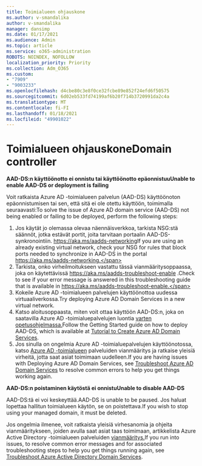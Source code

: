 ```yaml
---
title: Toimialueen ohjauskone
ms.author: v-smandalika
author: v-smandalika
manager: dansimp
ms.date: 01/17/2021
ms.audience: Admin
ms.topic: article
ms.service: o365-administration
ROBOTS: NOINDEX, NOFOLLOW
localization_priority: Priority
ms.collection: Adm_O365
ms.custom:
- "7909"
- "9003233"
ms.openlocfilehash: d4cbe80c3e8f0ce32fcbe89e852f24efd6f50575
ms.sourcegitcommit: 6d02eb533fd74199af6b20f714b3720991da2c4a
ms.translationtype: MT
ms.contentlocale: fi-FI
ms.lasthandoff: 01/18/2021
ms.locfileid: "49901022"
---
```

# <a name="domain-controller"></a><span data-ttu-id="0bbc4-102">Toimialueen ohjauskone</span><span class="sxs-lookup"><span data-stu-id="0bbc4-102">Domain controller</span></span>

<span data-ttu-id="0bbc4-103">**AAD-DS:n käyttöönotto ei onnistu tai käyttöönotto epäonnistuu**</span><span class="sxs-lookup"><span data-stu-id="0bbc4-103">**Unable to enable AAD-DS or deployment is failing**</span></span>

<span data-ttu-id="0bbc4-104">Voit ratkaista Azure AD -toimialueen palvelun (AAD-DS) käyttöönoton epäonnistumisen tai sen, että sitä ei ole otettu käyttöön, toimimalla seuraavasti:</span><span class="sxs-lookup"><span data-stu-id="0bbc4-104">To solve the issue of Azure AD domain service (AAD-DS) not being enabled or failing to be deployed, perform the following steps:</span></span>

1. <span data-ttu-id="0bbc4-105">Jos käytät jo olemassa olevaa näennäisverkkoa, tarkista NSG:stä säännöt, jotka estävät portit, joita tarvitaan portaalin AAD-DS-synkronointiin. https://aka.ms/aadds-networking</span><span class="sxs-lookup"><span data-stu-id="0bbc4-105">If you are using an already existing virtual network, check your NSG for rules that block ports needed to synchronize in AAD-DS in the portal https://aka.ms/aadds-networking.</span></span>
2. <span data-ttu-id="0bbc4-106">Tarkista, onko virheilmoitukseen vastattu tässä vianmääritysoppaassa, joka on käytettävissä  https://aka.ms/aadds-troubleshoot-enable .</span><span class="sxs-lookup"><span data-stu-id="0bbc4-106">Check to see if your error message is answered in this troubleshooting guide that is available in  https://aka.ms/aadds-troubleshoot-enable.</span></span>
3. <span data-ttu-id="0bbc4-107">Kokeile Azure AD -toimialueen palvelujen käyttöönottoa uudessa virtuaaliverkossa.</span><span class="sxs-lookup"><span data-stu-id="0bbc4-107">Try deploying Azure AD Domain Services in a new virtual network.</span></span>
4. <span data-ttu-id="0bbc4-108">Katso aloitusoppaasta, miten voit ottaa käyttöön AAD-DS:n, joka on saatavilla Azure AD -toimialuepalvelujen luontia [varten opetusohjelmassa.](https://docs.microsoft.com/azure/active-directory-domain-services/tutorial-create-instance)</span><span class="sxs-lookup"><span data-stu-id="0bbc4-108">Follow the Getting Started guide on how to deploy AAD-DS, which is available at [Tutorial to Create Azure AD Domain Services](https://docs.microsoft.com/azure/active-directory-domain-services/tutorial-create-instance).</span></span>
5. <span data-ttu-id="0bbc4-109">Jos sinulla on ongelmia Azure AD -toimialuepalvelujen käyttöönotossa, katso [Azure AD -toimialueen](https://docs.microsoft.com/azure/active-directory-domain-services/troubleshoot) palveluiden vianmääritys ja ratkaise yleisiä virheitä, jotta saat asiat toimimaan uudelleen.</span><span class="sxs-lookup"><span data-stu-id="0bbc4-109">If you are having issues with Deploying Azure AD Domain Services, see [Troubleshoot Azure AD Domain Services](https://docs.microsoft.com/azure/active-directory-domain-services/troubleshoot) to resolve common errors to help you get things working again.</span></span> 

<span data-ttu-id="0bbc4-110">**AAD-DS:n poistaminen käytöstä ei onnistu**</span><span class="sxs-lookup"><span data-stu-id="0bbc4-110">**Unable to disable AAD-DS**</span></span>

<span data-ttu-id="0bbc4-111">AAD-DS:tä ei voi keskeyttää.</span><span class="sxs-lookup"><span data-stu-id="0bbc4-111">AAD-DS is unable to be paused.</span></span> <span data-ttu-id="0bbc4-112">Jos haluat lopettaa hallitun toimialueen käytön, se on poistettava.</span><span class="sxs-lookup"><span data-stu-id="0bbc4-112">If you wish to stop using your managed domain, it must be deleted.</span></span>

<span data-ttu-id="0bbc4-113">Jos ongelmia ilmenee, voit ratkaista yleisiä virhesanomia ja ohjeita vianmääritykseen, joiden avulla saat asiat taas toimimaan, artikkelista Azure Active Directory -toimialueen palveluiden [vianmääritys.](https://docs.microsoft.com/azure/active-directory-domain-services/troubleshoot)</span><span class="sxs-lookup"><span data-stu-id="0bbc4-113">If you run into issues, to resolve common error messages and for associated troubleshooting steps to help you get things running again, see [Troubleshoot Azure Active Directory Domain Services](https://docs.microsoft.com/azure/active-directory-domain-services/troubleshoot).</span></span>
